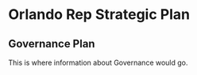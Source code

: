 # Orlando Rep Strategic Plan
## Governance Plan

This is where information about Governance would go.  
